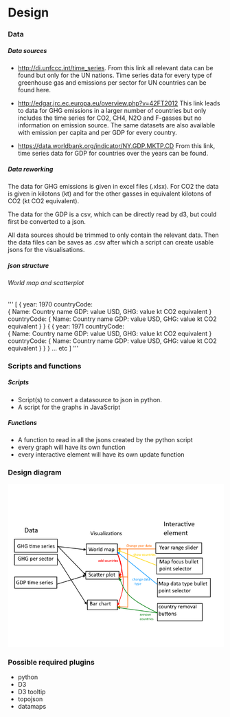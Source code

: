 # Design  

### Data
##### Data sources
- http://di.unfccc.int/time_series.
From this link all relevant data can be found but only for the UN nations.
Time series data for every type of greenhouse gas and emissions per sector
for UN countries can be found here.

- http://edgar.jrc.ec.europa.eu/overview.php?v=42FT2012
This link leads to data for GHG emissions in a larger number of countries but
only includes the time series for CO2, CH4, N2O and F-gasses but no information
on emission source. The same datasets are also available with emission per
capita and per GDP for every country.

- https://data.worldbank.org/indicator/NY.GDP.MKTP.CD
From this link, time series data for GDP for countries over the years can be
found.

##### Data reworking
The data for GHG emissions is given in excel files (.xlsx).
For CO2 the data is given in kilotons (kt) and for the other gasses
in equivalent kilotons of CO2 (kt CO2 equivalent).

The data for the GDP is a csv, which can be directly read by d3, but could first
be converted to a json.

All data sources should be trimmed to only contain the relevant data. Then the
data files can be saves as .csv after which a script can create usable jsons for
the visualisations.

##### json structure
###### World map and scatterplot
'''
[
  {
    year: 1970
    countryCode:  
    {
      Name: Country name
      GDP: value USD,
      GHG: value kt CO2 equivalent
    }
    countryCode:
    {
      Name: Country name
      GDP: value USD,
      GHG: value kt CO2 equivalent
    }
  }
 {
   {
     year: 1971
     countryCode:  
     {
       Name: Country name
       GDP: value USD,
       GHG: value kt CO2 equivalent
     }
     countryCode:
     {
       Name: Country name
       GDP: value USD,
       GHG: value kt CO2 equivalent
     }
   }
 }
... etc
]
'''


### Scripts and functions
##### Scripts
- Script(s) to convert a datasource to json in python.
- A script for the graphs in JavaScript
##### Functions
- A function to read in all the jsons created by the python script
- every graph will have its own function
- every interactive element will have its own update function

### Design diagram
![](doc/designSketch.png)

### Possible required plugins
- python
- D3
- D3 tooltip
- topojson
- datamaps
